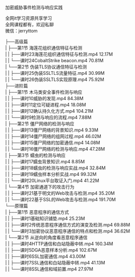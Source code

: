 加密威胁事件检测与响应实践

全网it学习资源共享学习<br>全网课程都有，欢迎私聊<br>微信：jerryttom<br>

├──高级篇<br> | ├──第1节 海莲花组织通信特征与检测<br> | | ├──课时23海莲花组织通信特征与检测.mp4 12.17M<br> | | └──课时24CobaltStrike beacon.mp4 70.81M<br> | └──第2节 伪装TLS协议通信特征与检测<br> | | ├──课时25伪装SSLTLS流量特征.mp4 30.99M<br> | | └──课时26伪装SSLTLS实现原理.mp4 75.92M<br> ├──进阶篇<br> | ├──第1节 木马类安全事件检测与响应<br> | | ├──课时10威胁的发现.mp4 84.38M<br> | | ├──课时11定位可疑进程.mp4 18.08M<br> | | ├──课时12确认持久化方式.mp4 104.21M<br> | | └──课时9检测与响应的流程.mp4 7.88M<br> | ├──第2节 僵尸网络的检测与响应<br> | | ├──课时13僵尸网络的背景知识.mp4 9.33M<br> | | ├──课时14僵尸网络的组网过程.mp4 46.02M<br> | | ├──课时15僵尸网络的加密通信.mp4 14.08M<br> | | └──课时16僵尸网络的检测与响应.mp4 47.28M<br> | ├──第3节 蠕虫的检测与响应<br> | | ├──课时17蠕虫背景知识.mp4 8.85M<br> | | ├──课时18蠕虫的检测与响应实战.mp4 32.84M<br> | | ├──课时19蠕虫样本分析实战.mp4 99.32M<br> | | └──课时20Linux平台取证入门.mp4 41.22M<br> | └──第4节 加密通道下的攻击行为<br> | | ├──课时21基于明文的Web攻击与检测.mp4 35.20M<br> | | └──课时22基于SSL的Web攻击与检测.mp4 191.70M<br> └──原理篇<br> | ├──第1节 恶意程序的通信方式<br> | | ├──课时1基础知识铺垫.mp4 25.23M<br> | | ├──课时2传统恶意程序通信方式的演变及检测.mp4 69.88M<br> | | └──课时3加密协议恶意程序通信的特点和检测.mp4 36.62M<br> | └──第2节 从逆向的角度看恶意程序通信<br> | | ├──课时4HTTP通信和白站隐蔽中转.mp4 160.34M<br> | | ├──课时5DGA恶意样本分析.mp4 102.67M<br> | | ├──课时6SSL加密通信.mp4 43.00M<br> | | ├──课时7SSL通信和白站隐蔽中转.mp4 41.13M<br> | | └──课时8SSL通信和域前置.mp4 27.97M